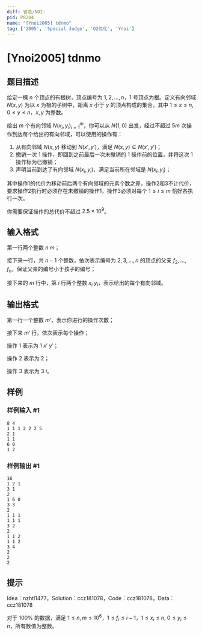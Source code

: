 ```yaml
---
diff: 省选/NOI-
pid: P8204
name: "[Ynoi2005] tdnmo"
tag: ['2005', 'Special Judge', 'O2优化', 'Ynoi']
---
```

# [Ynoi2005] tdnmo
## 题目描述

给定一棵 $n$ 个顶点的有根树，顶点编号为 $1,2,\dots,n$，$1$ 号顶点为根。定义有向邻域 $N(x,y)$ 为以 $x$ 为根的子树中，距离 $x$ 小于 $y$ 的顶点构成的集合，其中 $1\le x\le n,\;0\le y\le n$，$x,y$ 为整数。

给出 $m$ 个有向邻域 $N(x_i,y_i)_{i=1}^m$，你可以从 $N(1,0)$ 出发，经过不超过 $5m$ 次操作到达每个给出的有向邻域，可以使用的操作有：

1. 从有向邻域 $N(x,y)$ 移动到 $N(x',y')$，满足 $N(x,y)\subseteq N(x',y')$；
2. 撤销一次 $1$ 操作，即回到之前最后一次未撤销的 $1$ 操作前的位置，并将这次 $1$ 操作标为已撤销；
3. 声明当前到达了有向邻域 $N(x_i,y_i)$，满足当前所在邻域是 $N(x_i,y_i)$；

其中操作1的代价为移动前后两个有向邻域的元素个数之差，操作2和3不计代价，要求操作2执行时必须存在未撤销的操作1，操作3必须对每个 $1\le i\le m$ 恰好各执行一次。

你需要保证操作的总代价不超过 $2.5\times{10}^{9}$。
## 输入格式

第一行两个整数 $n\ m$；

接下来一行，共 $n-1$ 个整数，依次表示编号为 $2,3,\dots,n$ 的顶点的父亲 $f_2,\dots,f_n$，保证父亲的编号小于孩子的编号；

接下来的 $m$ 行中，第 $i$ 行两个整数 $x_i\ y_i$，表示给出的每个有向邻域。
## 输出格式

第一行一个整数 $m'$，表示你进行的操作次数；

接下来 $m'$ 行，依次表示每个操作；

操作 $1$ 表示为 $1\ x'\ y'$；

操作 $2$ 表示为 $2$；

操作 $3$ 表示为 $3\ i$。
## 样例

### 样例输入 #1
```
8 4
1 1 1 2 2 2 5
2 1
1 1
6 0
1 2
```
### 样例输出 #1
```
16
1 2 1
3 1
2
1 6 0
3 3
2
1 1 1
1 1 1
3 2
2
1 1 2
1 1 2
3 4
2
2
2
```
## 提示

Idea：nzhtl1477，Solution：ccz181078，Code：ccz181078，Data：ccz181078

对于 $100\%$ 的数据，满足 $1\le n,m\le 10^6$，$1\le f_i\le i-1$，$1\le x_i\le n,\;0\le y_i\le n$，所有数值为整数。
